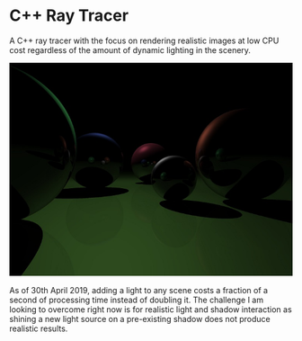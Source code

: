 # C++ Ray Tracer

A C++ ray tracer with the focus on rendering realistic images at low CPU cost regardless of the amount of dynamic lighting in the scenery. 

![sample iamge](https://github.com/jawedib/raytracer/blob/master/sampleImage.jpg?raw=true)

As of 30th April 2019, adding a light to any scene costs a fraction of a second of processing time instead of doubling it. The challenge I am looking to overcome right now is for realistic light and shadow interaction as shining a new light source on a pre-existing shadow does not produce realistic results.
